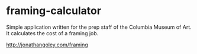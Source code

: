 framing-calculator
==================

Simple application written for the prep staff of the Columbia Museum of Art.
It calculates the cost of a framing job.

http://jonathangoley.com/framing
